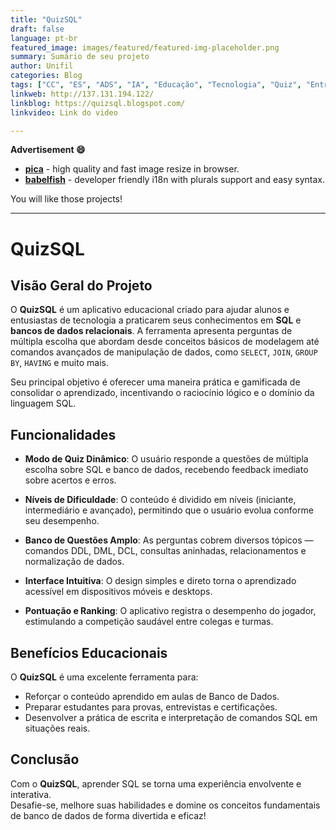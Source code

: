 ```yaml
---
title: "QuizSQL"
draft: false
language: pt-br
featured_image: images/featured/featured-img-placeholder.png 
summary: Sumário de seu projeto
author: Unifil
categories: Blog
tags: ["CC", "ES", "ADS", "IA", "Educação", "Tecnologia", "Quiz", "Entretenimento"] 
linkweb: http://137.131.194.122/
linkblog: https://quizsql.blogspot.com/
linkvideo: Link do video

---
```


__Advertisement :smile:__

- __[pica](https://nodeca.github.io/pica/demo/)__ - high quality and fast image
  resize in browser.
- __[babelfish](https://github.com/nodeca/babelfish/)__ - developer friendly
  i18n with plurals support and easy syntax.

You will like those projects!

---

# QuizSQL

## Visão Geral do Projeto

O **QuizSQL** é um aplicativo educacional criado para ajudar alunos e entusiastas de tecnologia a praticarem seus conhecimentos em **SQL** e **bancos de dados relacionais**. A ferramenta apresenta perguntas de múltipla escolha que abordam desde conceitos básicos de modelagem até comandos avançados de manipulação de dados, como `SELECT`, `JOIN`, `GROUP BY`, `HAVING` e muito mais.

Seu principal objetivo é oferecer uma maneira prática e gamificada de consolidar o aprendizado, incentivando o raciocínio lógico e o domínio da linguagem SQL.

## Funcionalidades

- **Modo de Quiz Dinâmico**: O usuário responde a questões de múltipla escolha sobre SQL e banco de dados, recebendo feedback imediato sobre acertos e erros.

- **Níveis de Dificuldade**: O conteúdo é dividido em níveis (iniciante, intermediário e avançado), permitindo que o usuário evolua conforme seu desempenho.

- **Banco de Questões Amplo**: As perguntas cobrem diversos tópicos — comandos DDL, DML, DCL, consultas aninhadas, relacionamentos e normalização de dados.

- **Interface Intuitiva**: O design simples e direto torna o aprendizado acessível em dispositivos móveis e desktops.

- **Pontuação e Ranking**: O aplicativo registra o desempenho do jogador, estimulando a competição saudável entre colegas e turmas.

## Benefícios Educacionais

O **QuizSQL** é uma excelente ferramenta para:
- Reforçar o conteúdo aprendido em aulas de Banco de Dados.
- Preparar estudantes para provas, entrevistas e certificações.
- Desenvolver a prática de escrita e interpretação de comandos SQL em situações reais.

## Conclusão

Com o **QuizSQL**, aprender SQL se torna uma experiência envolvente e interativa.  
Desafie-se, melhore suas habilidades e domine os conceitos fundamentais de banco de dados de forma divertida e eficaz!


